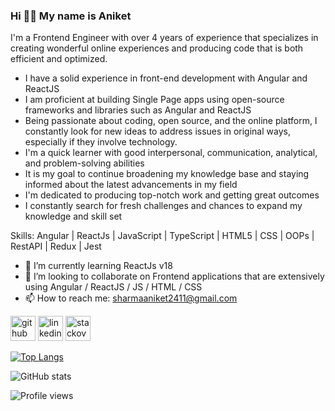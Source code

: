 ### Hi 👋🏻 My name is Aniket
I'm a Frontend Engineer with over 4 years of experience that specializes in creating wonderful online experiences and producing code that is both efficient and optimized.

* I have a solid experience in front-end development with Angular and ReactJS
* I am proficient at building Single Page apps using open-source frameworks and libraries such as Angular and ReactJS
* Being passionate about coding, open source, and the online platform, I constantly look for new ideas to address issues in original ways, especially if they involve technology.
* I'm a quick learner with good interpersonal, communication, analytical, and problem-solving abilities
* It is my goal to continue broadening my knowledge base and staying informed about the latest advancements in my field
* I'm dedicated to producing top-notch work and getting great outcomes
* I constantly search for fresh challenges and chances to expand my knowledge and skill set

Skills: Angular | ReactJs | JavaScript | TypeScript | HTML5 | CSS | OOPs | RestAPI | Redux | Jest

- 🌱 I’m currently learning ReactJs v18 
- 👯 I’m looking to collaborate on Frontend applications that are extensively using Angular / ReactJS / JS / HTML / CSS 
- 📫 How to reach me: sharmaaniket2411@gmail.com 


[<img src='https://cdn.jsdelivr.net/npm/simple-icons@3.0.1/icons/github.svg' alt='github' height='40'>](https://github.com/AniketSharma24)  [<img src='https://cdn.jsdelivr.net/npm/simple-icons@3.0.1/icons/linkedin.svg' alt='linkedin' height='40'>](https://www.linkedin.com/in/aniket-sharma-as//)  [<img src='https://cdn.jsdelivr.net/npm/simple-icons@3.0.1/icons/stackoverflow.svg' alt='stackoverflow' height='40'>](https://stackoverflow.com/users/15660322/aniket-sharma)  

[![Top Langs](https://github-readme-stats.vercel.app/api/top-langs/?username=AniketSharma24)](https://github.com/anuraghazra/github-readme-stats)

![GitHub stats](https://github-readme-stats.vercel.app/api?username=AniketSharma24&show_icons=true)  

![Profile views](https://gpvc.arturio.dev/AniketSharma24)  
